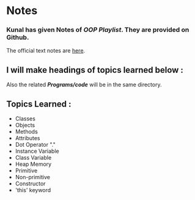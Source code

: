 # **Notes**

### Kunal has given Notes of *OOP Playlist*. They are provided on Github.

The official text notes are [here](https://github.com/kunal-kushwaha/DSA-Bootcamp-Java/tree/main/lectures/17-oop/notes).


## I will make headings of topics learned below : 
 Also the related ***Programs/code*** will be in the same directory.

## Topics Learned :

- Classes
- Objects
- Methods
- Attributes
- Dot Operator "."
- Instance Variable
- Class Variable
- Heap Memory
- Primitive
- Non-primitive
- Constructor
- 'this' keyword
